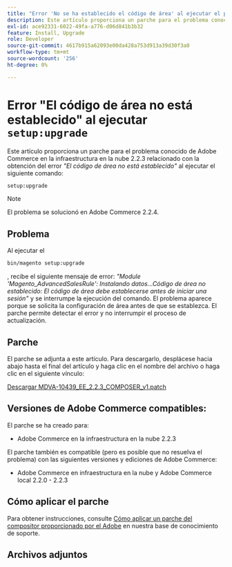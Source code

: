 ```yaml
---
title: "Error 'No se ha establecido el código de área' al ejecutar el programa de instalación:actualización"
description: Este artículo proporciona un parche para el problema conocido de Adobe Commerce en la infraestructura en la nube 2.2.3 relacionado con el error *El código de área no está configurado* al ejecutar el comando setup:upgrade.
exl-id: ace92331-6022-49fa-a776-d06d841b3b32
feature: Install, Upgrade
role: Developer
source-git-commit: 4617b915a62093e00da428a753d913a39d30f3a0
workflow-type: tm+mt
source-wordcount: '256'
ht-degree: 0%

---
```


# Error &quot;El código de área no está establecido&quot; al ejecutar `setup:upgrade`

Este artículo proporciona un parche para el problema conocido de Adobe Commerce en la infraestructura en la nube 2.2.3 relacionado con la obtención del error *&quot;El código de área no está establecido&quot;* al ejecutar el siguiente comando:

```bash
setup:upgrade
```

>[!NOTE]
>
>El problema se solucionó en Adobe Commerce 2.2.4.

## Problema

Al ejecutar el

```bash
bin/magento setup:upgrade
```

, recibe el siguiente mensaje de error: *&quot;Module &#39;Magento\_AdvancedSalesRule&#39;: Instalando datos...Código de área no establecido: El código de área debe establecerse antes de iniciar una sesión&quot;* y se interrumpe la ejecución del comando. El problema aparece porque se solicita la configuración de área antes de que se establezca. El parche permite detectar el error y no interrumpir el proceso de actualización.

## Parche

El parche se adjunta a este artículo. Para descargarlo, desplácese hacia abajo hasta el final del artículo y haga clic en el nombre del archivo o haga clic en el siguiente vínculo:

[Descargar MDVA-10439\_EE\_2.2.3\_COMPOSER\_v1.patch](assets/MDVA-10439_EE_2.2.3_COMPOSER_v1.patch.zip)

## Versiones de Adobe Commerce compatibles:

El parche se ha creado para:

* Adobe Commerce en la infraestructura en la nube 2.2.3

El parche también es compatible (pero es posible que no resuelva el problema) con las siguientes versiones y ediciones de Adobe Commerce:

* Adobe Commerce en infraestructura en la nube y Adobe Commerce local 2.2.0 - 2.2.3

## Cómo aplicar el parche

Para obtener instrucciones, consulte [Cómo aplicar un parche del compositor proporcionado por el Adobe](/help/how-to/general/how-to-apply-a-composer-patch-provided-by-magento.md) en nuestra base de conocimiento de soporte.

## Archivos adjuntos
